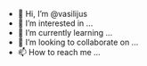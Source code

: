 - 👋 Hi, I’m @vasilijus
- 👀 I’m interested in ...
- 🌱 I’m currently learning ...
- 💞️ I’m looking to collaborate on ...
- 📫 How to reach me ...

<!---
vasilijus/vasilijus is a ✨ special ✨ repository because its `README.md` (this file) appears on your GitHub profile.
You can click the Preview link to take a look at your changes.
--->

